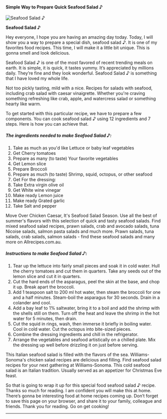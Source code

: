             

#### Simple Way to Prepare Quick Seafood Salad ♪

![Seafood Salad ♪](https://img-global.cpcdn.com/recipes/4851504868491264/751x532cq70/seafood-salad-%e2%99%aa-recipe-main-photo.jpg)

**Seafood Salad ♪**

Hey everyone, I hope you are having an amazing day today. Today, I will show you a way to prepare a special dish, seafood salad ♪. It is one of my favorites food recipes. This time, I will make it a little bit unique. This is gonna smell and look delicious.

Seafood Salad ♪ is one of the most favored of recent trending meals on earth. It is simple, it is quick, it tastes yummy. It’s appreciated by millions daily. They’re fine and they look wonderful. Seafood Salad ♪ is something that I have loved my whole life.

Not too pickly tasting, mild with a nice. Recipes for salads with seafood, including crab salad with caesar vinaigrette. Whether you're craving something refreshing like crab, apple, and watercress salad or something hearty like warm.

To get started with this particular recipe, we have to prepare a few components. You can cook seafood salad ♪ using 12 ingredients and 7 steps. Here is how you can achieve that.

##### The ingredients needed to make Seafood Salad ♪:

1.  Take as much as you'd like Lettuce or baby leaf vegetables
2.  Get Cherry tomatoes
3.  Prepare as many (to taste) Your favorite vegetables
4.  Get Lemon slice
5.  Prepare Broccoli
6.  Prepare as much (to taste) Shrimp, squid, octopus, or other seafood
7.  Get For the dressing:
8.  Take Extra virgin olive oil
9.  Get White wine vinegar
10.  Make ready Lemon juice
11.  Make ready Grated garlic
12.  Take Salt and pepper

Move Over Chicken Caesar, It's Seafood Salad Season. Use all the best of summer's flavors with this selection of quick and tasty seafood salads. Find mixed seafood salad recipes, prawn salads, crab and avocado salads, tuna Nicoise salads, salmon pasta salads and much more. Prawn salads, tuna salads, crab salads, salmon salads - find these seafood salads and many more on Allrecipes.com.au.

##### Instructions to make Seafood Salad ♪:

1.  Tear up the lettuce into fairly small pieces and soak it in cold water. Hull the cherry tomatoes and cut them in quarters. Take any seeds out of the lemon slice and cut it in quarters.
2.  Cut the hard ends of the asparagus, peel the skin at the base, and chop it up. Break apart the broccoli.
3.  Add 1 teaspoon salt to 200 ml hot water, then steam the broccoli for one and a half minutes. Steam-boil the asparagus for 30 seconds. Drain in a colander and cool.
4.  Add a bay leaf to 1% saltwater, bring it to a boil and add the shrimp with the shells still on them. Turn off the heat and leave the shrimp in the hot water for 5 minutes, then drain.
5.  Cut the squid in rings, wash, then immerse it briefly in boiling water. Cool in cold water. Cut the octopus into bite-sized pieces.
6.  Combine the dressing ingredients and chill in the refrigerator.
7.  Arrange the vegetables and seafood artistically on a chilled plate. Mix the dressing up well before drizzling it on just before serving.

This Italian seafood salad is filled with the flavors of the sea. Williams-Sonoma's chicken salad recipes are delicious and filling. Find seafood salad recipes for your next gathering at Williams-Sonoma. This cold seafood salad is an Italian tradition. Usually served as an appetizer for Christmas Eve feast.

So that is going to wrap it up for this special food seafood salad ♪ recipe. Thanks so much for reading. I am confident you will make this at home. There’s gonna be interesting food at home recipes coming up. Don’t forget to save this page on your browser, and share it to your family, colleague and friends. Thank you for reading. Go on get cooking!

* * *